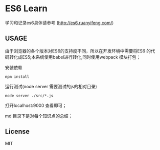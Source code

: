 # ES6 Learn

学习和记录es6具体请参考 (http://es6.ruanyifeng.com/)

## USAGE

由于浏览器的各个版本对ES6的支持度不同，所以在开发环境中需要将ES6 的代码转化成ES5;本系统使用babel进行转化,同时使用webpack 模块打包；

安装依赖
```
npm install
```
运行测试(node server 需要测试的js的相对目录)
```
node server ./src/*.js
```
打开localhost:9000 查看即可；

md 目录下是对每个知识点的总结；

## License
MIT
